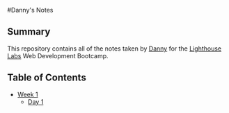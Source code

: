 #Danny's Notes

## Summary
This repository contains all of the notes taken by [Danny](https://github.com/Gimorhee) for the [Lighthouse Labs](https://lighthouselabs.ca/) Web Development Bootcamp.

## Table of Contents
* [Week 1](/Week_1)
  * [Day 1](/Week_1/Day_1)